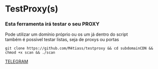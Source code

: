 # TestProxy(s)

<h3>Esta ferramenta irá testar o seu PROXY</h3>
<p>Pode utilizar um domínio próprio ou os um já dentro do script
</br>também é possivel testar listas, seja de proxys ou portas</p>
<code>git clone https://github.com/M4tiass/testproxy && cd subdomainCDN && chmod +x scan && ./scan</code>

<a href="https://t.me/medroso">TELEGRAM</a>

